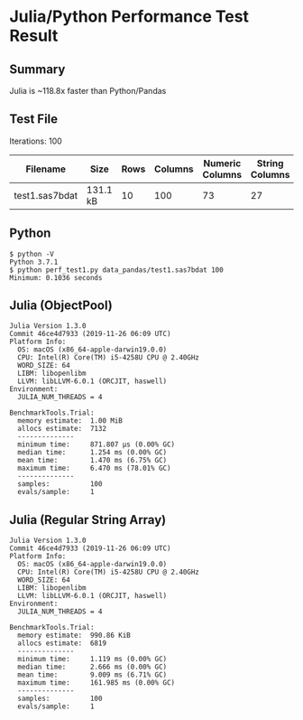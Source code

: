 # Julia/Python Performance Test Result

## Summary

Julia is ~118.8x faster than Python/Pandas

## Test File

Iterations: 100

Filename|Size|Rows|Columns|Numeric Columns|String Columns
--------|----|----|-------|---------------|--------------
test1.sas7bdat|131.1 kB|10|100|73|27

## Python
```
$ python -V
Python 3.7.1
$ python perf_test1.py data_pandas/test1.sas7bdat 100
Minimum: 0.1036 seconds
```

## Julia (ObjectPool)
```
Julia Version 1.3.0
Commit 46ce4d7933 (2019-11-26 06:09 UTC)
Platform Info:
  OS: macOS (x86_64-apple-darwin19.0.0)
  CPU: Intel(R) Core(TM) i5-4258U CPU @ 2.40GHz
  WORD_SIZE: 64
  LIBM: libopenlibm
  LLVM: libLLVM-6.0.1 (ORCJIT, haswell)
Environment:
  JULIA_NUM_THREADS = 4

BenchmarkTools.Trial: 
  memory estimate:  1.00 MiB
  allocs estimate:  7132
  --------------
  minimum time:     871.807 μs (0.00% GC)
  median time:      1.254 ms (0.00% GC)
  mean time:        1.470 ms (6.75% GC)
  maximum time:     6.470 ms (78.01% GC)
  --------------
  samples:          100
  evals/sample:     1
```

## Julia (Regular String Array)
```
Julia Version 1.3.0
Commit 46ce4d7933 (2019-11-26 06:09 UTC)
Platform Info:
  OS: macOS (x86_64-apple-darwin19.0.0)
  CPU: Intel(R) Core(TM) i5-4258U CPU @ 2.40GHz
  WORD_SIZE: 64
  LIBM: libopenlibm
  LLVM: libLLVM-6.0.1 (ORCJIT, haswell)
Environment:
  JULIA_NUM_THREADS = 4

BenchmarkTools.Trial: 
  memory estimate:  990.86 KiB
  allocs estimate:  6819
  --------------
  minimum time:     1.119 ms (0.00% GC)
  median time:      2.666 ms (0.00% GC)
  mean time:        9.009 ms (6.71% GC)
  maximum time:     161.985 ms (0.00% GC)
  --------------
  samples:          100
  evals/sample:     1
```

